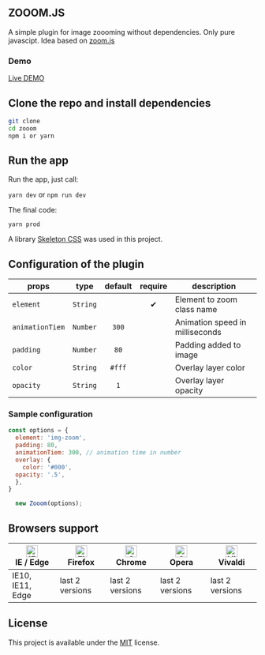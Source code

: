 ## ZOOOM.JS
A simple plugin for image zoooming without dependencies. Only pure javascipt. 
Idea based on [zoom.js](https://github.com/fat/zoom.js)

### Demo

[Live DEMO](https://tomik23.github.io/zooom.js/)

## Clone the repo and install dependencies
```bash
git clone 
cd zooom
npm i or yarn
```

## Run the app
Run the app, just call:

```yarn dev``` or ```npm run dev```

The final code:

```yarn prod```

A library [Skeleton CSS](https://github.com/dhg/Skeleton) was used in this project.

## Configuration of the plugin

props | type | default | require | description
---- | :-------: | :-------: | :--------: | -----------
`element` | `String` |  | ✔ | Element to zoom class name
`animationTiem` | `Number` | `300` | | Animation speed in milliseconds
`padding` | `Number` | `80` |  | Padding added to image
`color` | `String` | `#fff` | | Overlay layer color
`opacity` | `String` | `1` |  | Overlay layer opacity

### Sample configuration
```javascript
const options = {
  element: 'img-zoom',
  padding: 80,
  animationTiem: 300, // animation time in number
  overlay: {
    color: '#000',
  opacity: '.5',
  },
}

  new Zooom(options);
```

## Browsers support

| [<img src="https://raw.githubusercontent.com/alrra/browser-logos/master/src/edge/edge_48x48.png" alt="IE / Edge" width="24px" height="24px" />](http://godban.github.io/browsers-support-badges/)<br/>IE / Edge | [<img src="https://raw.githubusercontent.com/alrra/browser-logos/master/src/firefox/firefox_48x48.png" alt="Firefox" width="24px" height="24px" />](http://godban.github.io/browsers-support-badges/)<br/>Firefox | [<img src="https://raw.githubusercontent.com/alrra/browser-logos/master/src/chrome/chrome_48x48.png" alt="Chrome" width="24px" height="24px" />](http://godban.github.io/browsers-support-badges/)<br/>Chrome | [<img src="https://raw.githubusercontent.com/alrra/browser-logos/master/src/opera/opera_48x48.png" alt="Opera" width="24px" height="24px" />](http://godban.github.io/browsers-support-badges/)<br/>Opera | [<img src="https://raw.githubusercontent.com/alrra/browser-logos/master/src/vivaldi/vivaldi_48x48.png" alt="Vivaldi" width="24px" height="24px" />](http://godban.github.io/browsers-support-badges/)<br/>Vivaldi |
| --------- | --------- | --------- | --------- | --------- |
| IE10, IE11, Edge| last 2 versions| last 2 versions| last 2 versions| last 2 versions

## License
This project is available under the [MIT](https://opensource.org/licenses/mit-license.php) license.